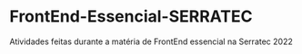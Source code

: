 # FrontEnd-Essencial-SERRATEC
Atividades feitas durante a matéria de FrontEnd essencial na Serratec 2022